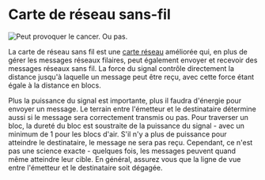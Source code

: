 # Carte de réseau sans-fil

![Peut provoquer le cancer. Ou pas.](oredict:opencomputers:wlanCard2)

La carte de réseau sans fil est une [carte réseau](lanCard.md) améliorée qui, en plus de gérer les messages réseaux filaires, peut également envoyer et recevoir des messages réseaux sans fil. La force du signal contrôle directement la distance jusqu'à laquelle un message peut être reçu, avec cette force étant égale à la distance en blocs.

Plus la puissance du signal est importante, plus il faudra d'énergie pour envoyer un message. Le terrain entre l'émetteur et le destinataire détermine aussi si le message sera correctement transmis ou pas. Pour traverser un bloc, la dureté du bloc est soustraite de la puissance du signal - avec un minimum de 1 pour les blocs d'air. S'il n'y a plus de puissance pour atteindre le destinataire, le message ne sera pas reçu. Cependant, ce n'est pas une science exacte - quelques fois, les messages peuvent quand même atteindre leur cible. En général, assurez vous que la ligne de vue entre l'émetteur et le destinataire soit dégagée.
